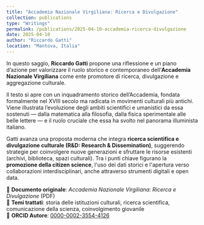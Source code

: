 ```yaml
---
title: "Accademia Nazionale Virgiliana: Ricerca e Divulgazione"
collection: publications
type: "Writings"
permalink: /publications/2025-04-10-accademia-ricerca-divulgazione
date: 2025-04-10
author: "Riccardo Gatti"
location: "Mantova, Italia"
---
```

In questo saggio, **Riccardo Gatti** propone una riflessione e un piano d’azione per valorizzare il ruolo storico e contemporaneo dell’**Accademia Nazionale Virgiliana** come ente promotore di ricerca, divulgazione e aggregazione culturale.

Il testo si apre con un inquadramento storico dell’Accademia, fondata formalmente nel XVIII secolo ma radicata in movimenti culturali più antichi. Viene illustrata l’evoluzione degli ambiti scientifici e umanistici da essa sostenuti — dalla matematica alla filosofia, dalla fisica sperimentale alle belle lettere — e il ruolo cruciale che essa ha svolto nel panorama illuminista italiano.

Gatti avanza una proposta moderna che integra **ricerca scientifica e divulgazione culturale (R&D: Research & Dissemination)**, suggerendo strategie per coinvolgere nuove generazioni e sfruttare le risorse esistenti (archivi, biblioteca, spazi culturali). Tra i punti chiave figurano la **promozione della citizen science**, l'uso dei dati storici e l'apertura verso collaborazioni interdisciplinari, anche attraverso strumenti digitali e open data.

📄 **Documento originale**: *Accademia Nazionale Virgiliana: Ricerca e Divulgazione* (PDF)  
🧠 **Temi trattati**: storia delle istituzioni culturali, ricerca scientifica, comunicazione della scienza, coinvolgimento giovanile  
🔗 **ORCID Autore**: [0000-0002-3554-4126](https://orcid.org/0000-0002-3554-4126)